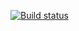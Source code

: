 [![Build status](https://ci.appveyor.com/api/projects/status/4rrbs38ps141e90o?svg=true)](https://ci.appveyor.com/project/kornilovaolga/api-ci-v7wln)
